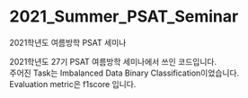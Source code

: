 # 2021_Summer_PSAT_Seminar
2021학년도 여름방학 PSAT 세미나

2021학년도 27기 PSAT 여름방학 세미나에서 쓰인 코드입니다.<br>
주어진 Task는 Imbalanced Data Binary Classification이었습니다.<br>
Evaluation metric은 f1score 입니다.
